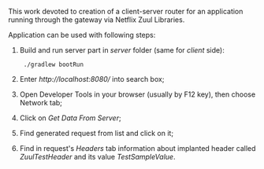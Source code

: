 This work devoted to creation of a client-server router for an
application running through the gateway via Netflix Zuul Libraries.

Application can be used with following steps:

1. Build and run server part in *server* folder (same for *client* side):
       
        ./gradlew bootRun
    
2. Enter *http://localhost:8080/* into search box;

3. Open Developer Tools in your browser (usually by F12 key), then
choose Network tab;

3. Click on *Get Data From Server*;

4. Find generated request from list and click on it;

5. Find in request's *Headers* tab information about implanted header
    called *ZuulTestHeader* and its value *TestSampleValue*.
